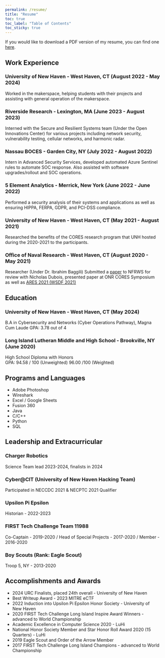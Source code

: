 ```yaml
---
permalink: /resume/
title: "Resume"
toc: true
toc_label: "Table of Contents"
toc_sticky: true
---
```


If you would like to download a PDF version of my resume, you can find one [here](https://xeniasitterer.com/assets/resume.pdf).

## Work Experience

### University of New Haven - West Haven, CT (August 2022 - May 2024)

Worked in the makerspace, helping students with their projects and assisting with general operation of the makerspace.

### Riverside Research - Lexington, MA (June 2023 - August 2023)

Interned with the Secure and Resilient Systems team (Under the Open Innovations Center) for various projects including network security, vulnerability testing, cellular networks, and harmonic radar. 

### Nassau BOCES - Garden City, NY (July 2022 - August 2022)

Intern in Advanced Security Services, developed automated Azure Sentinel rules to automate SOC response. Also assisted with software upgrades/rollout and SOC operations.

### 5 Element Analytics - Merrick, New York (June 2022 - June 2022)

Performed a security analysis of their systems and applications as well as ensuring HIPPA, FERPA, GDPR, and PCI-DSS compliance.

### University of New Haven - West Haven, CT (May 2021 - August 2021)

Researched the benefits of the CORES research program that UNH hosted during the 2020-2021 to the participants.

### Office of Naval Research - West Haven, CT (August 2020 - May 2021)

Researcher (Under Dr. Ibrahim Baggili) Submitted a [paper](https://digitalcommons.newhaven.edu/cgi/viewcontent.cgi?article=1100&context=electricalcomputerengineering-facpubs) to NFRWS for review with Nicholas Dubois, presented paper at ONR CORES Symposium as well as [ARES 2021 (WSDF 2021)](https://www.youtube.com/watch?v=RQze6a5ocU4) 

## Education

### University of New Haven - West Haven, CT (May 2024)

B.A in Cybersecurity and Networks (Cyber Operations Pathway), Magna Cum Laude
GPA: 3.78 out of 4

### Long Island Lutheran Middle and High School - Brookville, NY (June 2020)
High School Diploma with Honors 			
GPA: 94.58 / 100 (Unweighted) 96.00 /100 (Weighted)

## Programs and Languages

- Adobe Photoshop
- Wireshark
- Excel / Google Sheets
- Fusion 360
- Java
- C/C++
- Python
- SQL

## Leadership and Extracurricular

### Charger Robotics

Science Team lead 2023-2024, finalists in 2024

### Cyber@CIT (University of New Haven Hacking Team)

Participated in NECCDC 2021 & NECPTC 2021 Qualifier

### Upsilon Pi Epsilon

Historian - 2022-2023

### FIRST Tech Challenge Team 11988 

Co-Captain - 2019-2020 / Head of Special Projects - 2017-2020 / Member - 2016-2020

### Boy Scouts (Rank: Eagle Scout)

Troop 5, NY - 2013-2020

## Accomplishments and Awards

- 2024 URC Finalists, placed 24th overall - University of New Haven
- Best Writeup Award - 2023 MITRE eCTF
- 2022 Induction into Upsilon Pi Epsilon Honor Society - University of New Haven
- 2020 FIRST Tech Challenge Long Island Inspire Award Winners - advanced to World Championship
- Academic Excellence in Computer Science 2020 - LuHi
- National Honor Society Member and Star Honor Roll Award 2020 (15 Quarters)  - LuHi
- 2019 Eagle Scout and Order of the Arrow Member
- 2017 FIRST Tech Challenge Long Island Champions - advanced to World Championship
